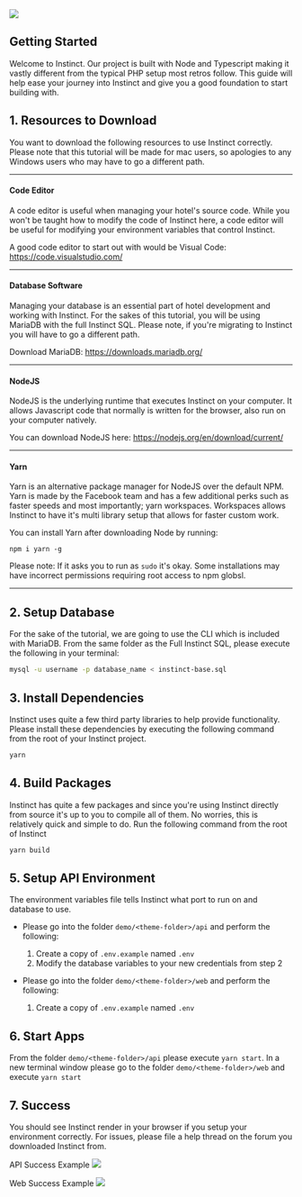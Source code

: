 <img src="https://i.imgur.com/gOi5doh.png"/>

## Getting Started
Welcome to Instinct.  Our project is built with Node and Typescript making it vastly different from the typical PHP setup most retros follow.
This guide will help ease your journey into Instinct and give you a good foundation to start building with.

## 1. Resources to Download
You want to download the following resources to use Instinct correctly.  Please note that this tutorial will be made for mac users, so apologies
to any Windows users who may have to go a different path.
<hr/>

#### Code Editor
A code editor is useful when managing your hotel's source code.  While you won't be taught how to modify the code of Instinct here,
a code editor will be useful for modifying your environment variables that control Instinct.

A good code editor to start out with would be Visual Code: https://code.visualstudio.com/
<hr/>

#### Database Software
Managing your database is an essential part of hotel development and working with Instinct.  For the sakes of this tutorial, you will 
be using MariaDB with the full Instinct SQL.  Please note, if you're migrating to Instinct you will have to go a different path.

Download MariaDB: https://downloads.mariadb.org/

<hr/>

#### NodeJS
NodeJS is the underlying runtime that executes Instinct on your computer.  It allows Javascript code that normally is written for the browser,
also run on your computer natively.  

You can download NodeJS here: https://nodejs.org/en/download/current/
<hr/>

#### Yarn
Yarn is an alternative package manager for NodeJS over the default NPM.  Yarn is made by the Facebook team and has a few additional perks
such as faster speeds and most importantly; yarn workspaces.  Workspaces allows Instinct to have it's multi library setup that allows for
faster custom work.

You can install Yarn after downloading Node by running:
 ```
npm i yarn -g
 ```
Please note: If it asks you to run as `sudo` it's okay.  Some installations may have incorrect permissions requiring root access to npm globsl.
<hr />

## 2. Setup Database
For the sake of the tutorial, we are going to use the CLI which is included with MariaDB.  From the same folder as
the Full Instinct SQL, please execute the following in your terminal:
```bash
mysql -u username -p database_name < instinct-base.sql
```

## 3. Install Dependencies
Instinct uses quite a few third party libraries to help provide functionality.  Please install these dependencies by executing the following
command from the root of your Instinct project.
```bash
yarn
```

## 4. Build Packages
Instinct has quite a few packages and since you're using Instinct directly from source it's up to you to compile all of them.  No worries, this is
relatively quick and simple to do.  Run the following command from the root of Instinct
```bash
yarn build
```


## 5. Setup API Environment
The environment variables file tells Instinct what port to run on and database to use.

*  Please go into the folder `demo/<theme-folder>/api` and perform the following:
    1. Create a copy of `.env.example` named `.env` 
    2. Modify the database variables to your new credentials from step 2

* Please go into the folder `demo/<theme-folder>/web` and perform the following:
    1. Create a copy of `.env.example` named `.env` 

## 6. Start Apps
From the folder `demo/<theme-folder>/api` please execute `yarn start`.  In a new terminal window please go to the folder `demo/<theme-folder>/web` and execute
`yarn start`

## 7. Success
You should see Instinct render in your browser if you setup your environment correctly.  For issues, please file a help thread on the forum
you downloaded Instinct from.

API Success Example
<img src="https://i.imgur.com/A5d7yO6.png" />

Web Success Example
<img src="https://i.imgur.com/QU6awJ1.png" />
